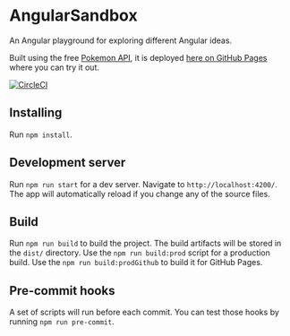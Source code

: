 # AngularSandbox

An Angular playground for exploring different Angular ideas.

Built using the free [Pokemon API](https://pokeapi.co), it is deployed
[here on GitHub Pages](https://poslek.com/angular-sandbox/) where you can try it
out.

[![CircleCI](https://circleci.com/gh/bojzi/angular-sandbox/tree/master.svg?style=svg)](https://circleci.com/gh/bojzi/angular-sandbox/tree/master)

## Installing

Run `npm install`.

## Development server

Run `npm run start` for a dev server. Navigate to `http://localhost:4200/`. The
app will automatically reload if you change any of the source files.

## Build

Run `npm run build` to build the project. The build artifacts will be stored in
the `dist/` directory. Use the `npm run build:prod` script for a production
build. Use the `npm run build:prodGithub` to build it for GitHub Pages.

## Pre-commit hooks

A set of scripts will run before each commit. You can test those hooks by
running `npm run pre-commit`.
